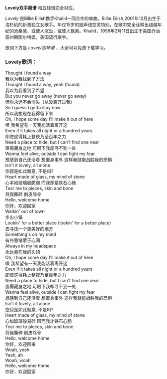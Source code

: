 

**Lovely双手简谱** 和五线谱完全对应。

_Lovely_ 是Billie Eilish携手Khalid一同合作的单曲。Billie
Eilish,2001年12月出生于洛杉矶的新晋独立女歌手。年仅15岁的她声线空灵特别，在歌中完全诠释出超越年纪的沧桑感，或使人沉没，或使人飘离。Khalid，1998年2月11日出生于美国乔治亚州斯图尔特堡，美国流行歌手。

歌词下方是 _Lovely钢琴谱_ ，大家可以免费下载学习。

### Lovely歌词：

Thought I found a way  
我以为我找到了方法  
Thought I found a way, yeah (found)  
我以为我看到了希望  
But you never go away (never go away)  
但你永远不会消失（从没离开过我）  
So I guess I gotta stay now  
所以我想现在我得留下来  
Oh, I hope some day I'll make it out of here  
噢 我希望有一天我能活着离开这  
Even if it takes all night or a hundred years  
即使这得耗上整夜乃至百年之力  
Need a place to hide, but I can't find one near  
亟需藏身之地 可眼下我却寻不到一处  
Wanna feel alive, outside I can fight my fear  
想感到自己还活着 想置身事外 这样我就能战胜我的恐惧  
Isn't it lovely, all alone  
空寂是如此惬意, 不是吗?  
Heart made of glass, my mind of stone  
心本如玻璃般脆弱 而我却是铁石心肠  
Tear me to pieces, skin and bone  
将我撕碎 削皮除骨  
Hello, welcome home  
你好，欢迎回家  
Walkin' out of town  
步出小镇  
Lookin' for a better place (lookin' for a better place)  
去寻找一个更美好的地方  
Something's on my mind  
有些思绪萦于心间  
Always in my headspace  
永远悬在我的头顶  
Oh, I hope some day I'll make it out of here  
噢 我希望有一天我能活着离开这  
Even if it takes all night or a hundred years  
即使这得耗上整夜乃至百年之力  
Need a place to hide, but I can't find one near  
亟需藏身之地 可眼下我却寻不到一处  
Wanna feel alive, outside I can fight my fear  
想感到自己还活着 想置身事外 这样我就能战胜我的恐惧  
Isn't it lovely, all alone  
空寂是如此惬意, 不是吗?  
Heart made of glass, my mind of stone  
心如玻璃般易碎 因而我才铁石心肠  
Tear me to pieces, skin and bone  
将我撕碎 削皮除骨  
Hello, welcome home  
你好，欢迎回来  
Woah, yeah  
Yeah, ah  
Woah, woah  
Hello, welcome home  
你好，欢迎回家

